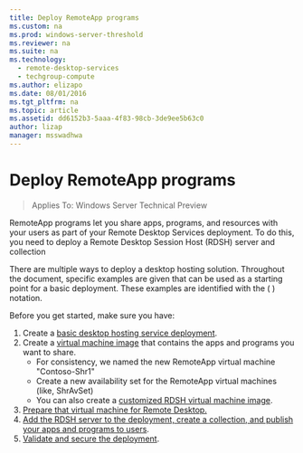 ```yaml
---
title: Deploy RemoteApp programs
ms.custom: na
ms.prod: windows-server-threshold
ms.reviewer: na
ms.suite: na
ms.technology: 
  - remote-desktop-services
  - techgroup-compute
ms.author: elizapo
ms.date: 08/01/2016
ms.tgt_pltfrm: na
ms.topic: article
ms.assetid: dd6152b3-5aaa-4f83-98cb-3de9ee5b63c0
author: lizap
manager: msswadhwa
---
```

# Deploy RemoteApp programs

>Applies To: Windows Server Technical Preview

RemoteApp programs let you share apps, programs, and resources with your users as part of your Remote Desktop Services deployment. To do this, you need to deploy a Remote Desktop Session Host (RDSH) server and collection  
  
There are multiple ways to deploy a desktop hosting solution. Throughout the document, specific examples are given that can be used as a starting point for a basic deployment. These examples are identified with the ( ) notation.  
  
Before you get started, make sure you have:  
  
1.  Create a [basic desktop hosting service deployment](Deploy-a-basic-desktop-hosting-environment-using-Azure-IaaS.md).   
2.  Create a [virtual machine image](https://azure.microsoft.com/documentation/articles/virtual-machines-windows-hero-tutorial/) that contains the apps and programs you want to share.
    - For consistency, we named the new RemoteApp virtual machine "Contoso-Shr1"
    - Create a new availability set for the RemoteApp virtual machines (like, ShrAvSet)   
    - You can also create a [customized RDSH virtual machine image](https://azure.microsoft.com/documentation/articles/virtual-machines-windows-upload-image/).  
3. [Prepare that virtual machine for Remote Desktop.](Prepare-the-RDSH-virtual-machine.md)  
4. [Add the RDSH server to the deployment, create a collection, and publish your apps and programs to users](Add-the-RDSH-Server,-create-a-collection,-and-publish-the-RemoteApp-programs.md).  
5. [Validate and secure the deployment](Validate-and-secure-your-remote-desktop-deployment.md).  
  



